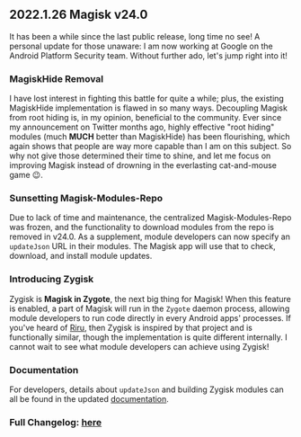 ## 2022.1.26 Magisk v24.0

It has been a while since the last public release, long time no see! A personal update for those unaware: I am now working at Google on the Android Platform Security team. Without further ado, let's jump right into it!

### MagiskHide Removal

I have lost interest in fighting this battle for quite a while; plus, the existing MagiskHide implementation is flawed in so many ways. Decoupling Magisk from root hiding is, in my opinion, beneficial to the community. Ever since my announcement on Twitter months ago, highly effective "root hiding" modules (much **MUCH** better than MagiskHide) has been flourishing, which again shows that people are way more capable than I am on this subject. So why not give those determined their time to shine, and let me focus on improving Magisk instead of drowning in the everlasting cat-and-mouse game 😉.

### Sunsetting Magisk-Modules-Repo

Due to lack of time and maintenance, the centralized Magisk-Modules-Repo was frozen, and the functionality to download modules from the repo is removed in v24.0. As a supplement, module developers can now specify an `updateJson` URL in their modules. The Magisk app will use that to check, download, and install module updates.

### Introducing Zygisk

Zygisk is **Magisk in Zygote**, the next big thing for Magisk! When this feature is enabled, a part of Magisk will run in the `Zygote` daemon process, allowing module developers to run code directly in every Android apps' processes. If you've heard of [Riru](https://github.com/RikkaApps/Riru), then Zygisk is inspired by that project and is functionally similar, though the implementation is quite different internally. I cannot wait to see what module developers can achieve using Zygisk!

### Documentation

For developers, details about `updateJson` and building Zygisk modules can all be found in the updated [documentation](https://topjohnwu.github.io/Magisk/guides.html#magisk-modules).

### Full Changelog: [here](https://topjohnwu.github.io/Magisk/changes.html)
